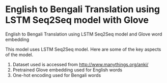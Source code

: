 # English to Bengali Translation using LSTM Seq2Seq model with Glove
English to Bengali Translation using LSTM Seq2Seq model and Glove word embedding

This model uses LSTM Seq2Seq model. Here are some of the key aspects of the model. 
1. Dataset used is accessed from http://www.manythings.org/anki/ 
2. Pretrained Glove embedding used for English words
3. One-hot encoding used for Bengali words



